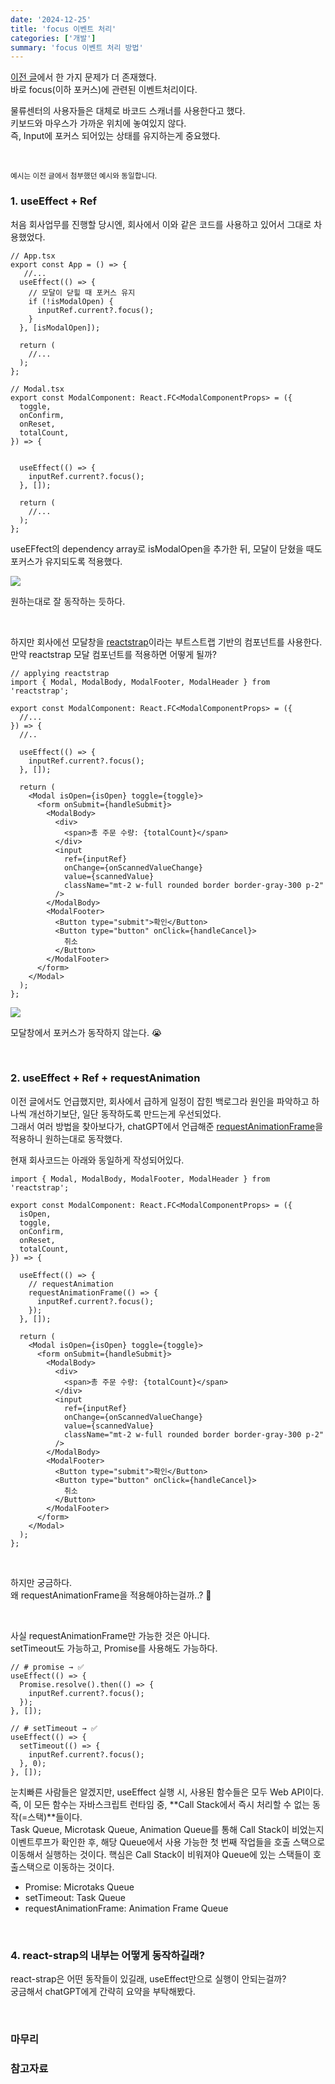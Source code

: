 ```yaml
---
date: '2024-12-25'
title: 'focus 이벤트 처리'
categories: ['개발']
summary: 'focus 이벤트 처리 방법'
---
```


[이전 글](https://geuni620.github.io/blog/2024/12/9/dom-event/)에서 한 가지 문제가 더 존재했다.  
바로 focus(이하 포커스)에 관련된 이벤트처리이다.

물류센터의 사용자들은 대체로 바코드 스캐너를 사용한다고 했다.  
키보드와 마우스가 가까운 위치에 놓여있지 않다.  
즉, Input에 포커스 되어있는 상태를 유지하는게 중요했다.

<br/>

<small>예시는 이전 글에서 첨부했던 예시와 동일합니다.</small>

### 1. useEffect + Ref

처음 회사업무를 진행할 당시엔, 회사에서 이와 같은 코드를 사용하고 있어서 그대로 차용했었다.

```TSX
// App.tsx
export const App = () => {
   //...
  useEffect(() => {
    // 모달이 닫힐 때 포커스 유지
    if (!isModalOpen) {
      inputRef.current?.focus();
    }
  }, [isModalOpen]);

  return (
    //...
  );
};

// Modal.tsx
export const ModalComponent: React.FC<ModalComponentProps> = ({
  toggle,
  onConfirm,
  onReset,
  totalCount,
}) => {


  useEffect(() => {
    inputRef.current?.focus();
  }, []);

  return (
    //...
  );
};

```

useEFfect의 dependency array로 isModalOpen을 추가한 뒤, 모달이 닫혔을 때도 포커스가 유지되도록 적용했다.

![](./effect-ref-normal.gif)

원하는대로 잘 동작하는 듯하다.

<br/>

하지만 회사에선 모달창을 [reactstrap](https://reactstrap.github.io/?path=/story/home-installation--page)이라는 부트스트랩 기반의 컴포넌트를 사용한다.  
만약 reactstrap 모달 컴포넌트를 적용하면 어떻게 될까?

```TSX
// applying reactstrap
import { Modal, ModalBody, ModalFooter, ModalHeader } from 'reactstrap';

export const ModalComponent: React.FC<ModalComponentProps> = ({
  //...
}) => {
  //..

  useEffect(() => {
    inputRef.current?.focus();
  }, []);

  return (
    <Modal isOpen={isOpen} toggle={toggle}>
      <form onSubmit={handleSubmit}>
        <ModalBody>
          <div>
            <span>총 주문 수량: {totalCount}</span>
          </div>
          <input
            ref={inputRef}
            onChange={onScannedValueChange}
            value={scannedValue}
            className="mt-2 w-full rounded border border-gray-300 p-2"
          />
        </ModalBody>
        <ModalFooter>
          <Button type="submit">확인</Button>
          <Button type="button" onClick={handleCancel}>
            취소
          </Button>
        </ModalFooter>
      </form>
    </Modal>
  );
};
```

![](./effect-ref-react-strap.gif)

모달창에서 포커스가 동작하지 않는다. 😭

<br/>

### 2. useEffect + Ref + requestAnimation

이전 글에서도 언급했지만, 회사에서 급하게 일정이 잡힌 백로그라 원인을 파악하고 하나씩 개선하기보단, 일단 동작하도록 만드는게 우선되었다.  
그래서 여러 방법을 찾아보다가, chatGPT에서 언급해준 [requestAnimationFrame](https://developer.mozilla.org/ko/docs/Web/API/Window/requestAnimationFrame)을 적용하니 원하는대로 동작했다.

현재 회사코드는 아래와 동일하게 작성되어있다.

```TSX
import { Modal, ModalBody, ModalFooter, ModalHeader } from 'reactstrap';

export const ModalComponent: React.FC<ModalComponentProps> = ({
  isOpen,
  toggle,
  onConfirm,
  onReset,
  totalCount,
}) => {

  useEffect(() => {
    // requestAnimation
    requestAnimationFrame(() => {
      inputRef.current?.focus();
    });
  }, []);

  return (
    <Modal isOpen={isOpen} toggle={toggle}>
      <form onSubmit={handleSubmit}>
        <ModalBody>
          <div>
            <span>총 주문 수량: {totalCount}</span>
          </div>
          <input
            ref={inputRef}
            onChange={onScannedValueChange}
            value={scannedValue}
            className="mt-2 w-full rounded border border-gray-300 p-2"
          />
        </ModalBody>
        <ModalFooter>
          <Button type="submit">확인</Button>
          <Button type="button" onClick={handleCancel}>
            취소
          </Button>
        </ModalFooter>
      </form>
    </Modal>
  );
};
```

<br/>

하지만 궁금하다.  
왜 requestAnimationFrame을 적용해야하는걸까..? 🤔

<br/>

사실 requestAnimationFrame만 가능한 것은 아니다.  
setTimeout도 가능하고, Promise를 사용해도 가능하다.

```TSX
// # promise → ✅
useEffect(() => {
  Promise.resolve().then(() => {
    inputRef.current?.focus();
  });
}, []);

// # setTimeout → ✅
useEffect(() => {
  setTimeout(() => {
    inputRef.current?.focus();
  }, 0);
}, []);
```

눈치빠른 사람들은 알겠지만, useEffect 실행 시, 사용된 함수들은 모두 Web API이다.  
즉, 이 모든 함수는 자바스크립트 런타임 중, **Call Stack에서 즉시 처리할 수 없는 동작(=스택)**들이다.  
Task Queue, Microtask Queue, Animation Queue를 통해 Call Stack이 비었는지 이벤트루프가 확인한 후, 해당 Queue에서 사용 가능한 첫 번째 작업들을 호출 스택으로 이동해서 실행하는 것이다. 핵심은 Call Stack이 비워져야 Queue에 있는 스택들이 호출스택으로 이동하는 것이다.

- Promise: Microtaks Queue
- setTimeout: Task Queue
- requestAnimationFrame: Animation Frame Queue

<br/>

### 4. react-strap의 내부는 어떻게 동작하길래?

react-strap은 어떤 동작들이 있길래, useEffect만으로 실행이 안되는걸까?  
궁금해서 chatGPT에게 간략히 요약을 부탁해봤다.

<br/>

### 마무리

### 참고자료
